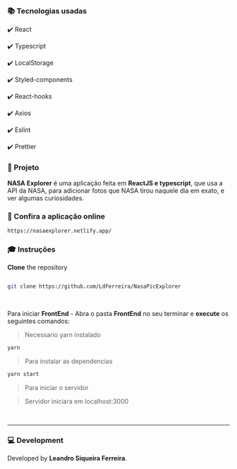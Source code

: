 



### :books: Tecnologias usadas

✔️ React

✔️ Typescript

✔️ LocalStorage

✔️ Styled-components

✔️ React-hooks

✔️ Axios

✔️ Eslint

✔️ Prettier



### :rocket: Projeto

**NASA Explorer** é uma aplicação feita em **ReactJS e typescript**, que usa a API da NASA, para adicionar fotos que NASA tirou naquele dia em exato, e ver algumas curiosidades.

### :rocket: Confira a aplicação online
```bash
https://nasaexplorer.netlify.app/
```
### :mortar_board: Instruções


**Clone** the repository

```bash

git clone https://github.com/LdFerreira/NasaPicExplorer

```



<br>



Para iniciar **FrontEnd** - Abra o pasta **FrontEnd** no seu terminar e  **execute** os seguintes comandos:
>Necessario yarn instalado
```bash
yarn
```
>Para instalar as dependencias
```bash
yarn start
```
>Para iniciar o servidor

>Servidor iniciara em localhost:3000



<br>







---

### :computer: Development

Developed by **Leandro Siqueira Ferreira**.
